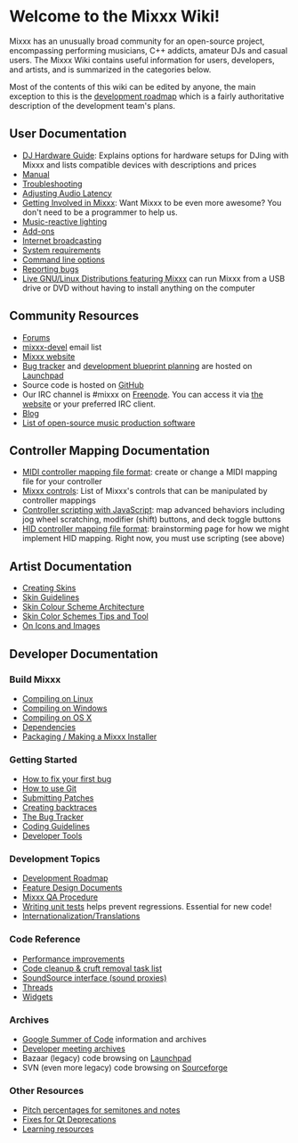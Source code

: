 # Welcome to the Mixxx Wiki\!

Mixxx has an unusually broad community for an open-source project,
encompassing performing musicians, C++ addicts, amateur DJs and casual
users. The Mixxx Wiki contains useful information for users, developers,
and artists, and is summarized in the categories below.

Most of the contents of this wiki can be edited by anyone, the main
exception to this is the [development roadmap](development%20roadmap)
which is a fairly authoritative description of the development team's
plans.

## User Documentation

  - [DJ Hardware Guide](Hardware%20compatibility): Explains options for
    hardware setups for DJing with Mixxx and lists compatible devices
    with descriptions and prices
  - [Manual](http://mixxx.org/manual/latest/)
  - [Troubleshooting](Troubleshooting)
  - [Adjusting Audio Latency](Adjusting%20Audio%20Latency)
  - [Getting Involved in Mixxx](Getting%20Involved): Want Mixxx to be
    even more awesome? You don't need to be a programmer to help us.
  - [Music-reactive lighting](MIDI%20for%20light)
  - [Add-ons](Add-ons)
  - [Internet broadcasting](Internet%20broadcasting)
  - [System requirements](System%20requirements)
  - [Command line options](Command%20line%20options)
  - [Reporting bugs](Reporting%20bugs)
  - [Live GNU/Linux Distributions featuring Mixxx](Portable%20Mixxx) can
    run Mixxx from a USB drive or DVD without having to install anything
    on the computer

## Community Resources

  - [Forums](http://mixxx.org/forums)
  - [mixxx-devel](https://lists.sourceforge.net/lists/listinfo/mixxx-devel)
    email list
  - [Mixxx website](http://www.mixxx.org)
  - [Bug tracker](https://bugs.launchpad.net/mixxx/) and [development
    blueprint planning](https://blueprints.launchpad.net/mixxx) are
    hosted on [Launchpad](http://launchpad.net/mixxx/)
  - Source code is hosted on [GitHub](https://github.com/mixxxdj/mixxx)
  - Our IRC channel is \#mixxx on [Freenode](http://freenode.net/). You
    can access it via [the website](http://mixxx.org/irc/) or your
    preferred IRC client.
  - [Blog](http://mixxxblog.blogspot.com)
  - [List of open-source music production
    software](List%20of%20open-source%20music%20production%20software)

## Controller Mapping Documentation

  - [MIDI controller mapping file
    format](MIDI%20controller%20mapping%20file%20format): create or
    change a MIDI mapping file for your controller
  - [Mixxx controls](MixxxControls): List of Mixxx's controls that can
    be manipulated by controller mappings
  - [Controller scripting with JavaScript](midi_scripting): map advanced
    behaviors including jog wheel scratching, modifier (shift) buttons,
    and deck toggle buttons
  - [HID controller mapping file format](hid_mapping_format):
    brainstorming page for how we might implement HID mapping. Right
    now, you must use scripting (see above)

## Artist Documentation

  - [Creating Skins](Creating%20Skins)
  - [Skin Guidelines](Skin%20Guidelines)
  - [Skin Colour Scheme
    Architecture](Skin%20Colour%20Scheme%20Architecture)
  - [Skin Color Schemes Tips and
    Tool](Skin%20Color%20Schemes%20Tips%20and%20Tool)
  - [On Icons and Images](On%20Icons%20and%20Images)

## Developer Documentation

### Build Mixxx

  - [Compiling on Linux](Compiling%20on%20Linux)
  - [Compiling on Windows](Compiling%20on%20Windows)
  - [Compiling on OS X](Compiling%20on%20OS%20X)
  - [Dependencies](Dependencies)
  - [Packaging / Making a Mixxx
    Installer](Packaging%20/%20Making%20a%20Mixxx%20Installer)

### Getting Started

  - [How to fix your first bug](Bugfix%20Workflow) 
  - [How to use Git](Using%20Git)
  - [Submitting Patches](using_git#creating_patches)
  - [Creating backtraces](Creating%20backtraces)
  - [The Bug Tracker](launchpad_bugs)
  - [Coding Guidelines](Coding%20Guidelines)
  - [Developer Tools](Developer%20Tools)

### Development Topics

  - [Development Roadmap](Development%20Roadmap)
  - [Feature Design Documents](feature_discussion)
  - [Mixxx QA Procedure](qa_procedure)
  - [Writing unit tests](unit_tests) helps prevent regressions.
    Essential for new code\!
  - [Internationalization/Translations](Internationalization)

### Code Reference

  - [Performance improvements](Performance%20improvements)
  - [Code cleanup & cruft removal task list](code_cleanup)
  - [SoundSource interface (sound
    proxies)](SoundSource%20interface%20\(sound%20proxies\))
  - [Threads](Threads)
  - [Widgets](Widgets)

### Archives

  - [Google Summer of Code](gsoc) information and archives
  - [Developer meeting archives](meetings%20archive)
  - Bazaar (legacy) code browsing on
    [Launchpad](https://code.launchpad.net/mixxx)
  - SVN (even more legacy) code browsing on
    [Sourceforge](http://mixxx.svn.sourceforge.net/viewvc/mixxx/)

### Other Resources

  - [Pitch percentages for semitones and
    notes](Pitch%20percentages%20for%20semitones%20and%20notes)
  - [Fixes for Qt Deprecations](Fixes%20for%20Qt%20Deprecations)
  - [Learning resources](Learning%20resources)
